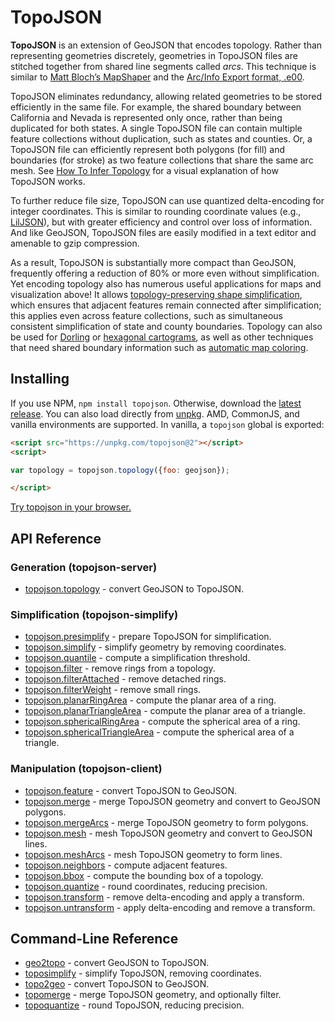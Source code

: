 # TopoJSON

**TopoJSON** is an extension of GeoJSON that encodes topology. Rather than representing geometries discretely, geometries in TopoJSON files are stitched together from shared line segments called *arcs*. This technique is similar to [Matt Bloch’s MapShaper](http://www.cartogis.org/docs/proceedings/2006/bloch_harrower.pdf
) and the [Arc/Info Export format, .e00](http://indiemaps.com/blog/2009/02/e00parser-an-actionscript-3-parser-for-the-arcinfo-export-topological-gis-format/).

TopoJSON eliminates redundancy, allowing related geometries to be stored efficiently in the same file. For example, the shared boundary between California and Nevada is represented only once, rather than being duplicated for both states. A single TopoJSON file can contain multiple feature collections without duplication, such as states and counties. Or, a TopoJSON file can efficiently represent both polygons (for fill) and boundaries (for stroke) as two feature collections that share the same arc mesh. See [How To Infer Topology](https://bost.ocks.org/mike/topology/) for a visual explanation of how TopoJSON works.

To further reduce file size, TopoJSON can use quantized delta-encoding for integer coordinates. This is similar to rounding coordinate values (e.g., [LilJSON](https://github.com/migurski/LilJSON)), but with greater efficiency and control over loss of information. And like GeoJSON, TopoJSON files are easily modified in a text editor and amenable to gzip compression.

As a result, TopoJSON is substantially more compact than GeoJSON, frequently offering a reduction of 80% or more even without simplification. Yet encoding topology also has numerous useful applications for maps and visualization above! It allows [topology-preserving shape simplification](https://github.com/topojson/topojson-simplify), which ensures that adjacent features remain connected after simplification; this applies even across feature collections, such as simultaneous consistent simplification of state and county boundaries. Topology can also be used for [Dorling](http://www.ncgia.ucsb.edu/projects/Cartogram_Central/types.html) or [hexagonal cartograms](http://pitchinteractive.com/latest/tilegrams-more-human-maps/), as well as other techniques that need shared boundary information such as [automatic map coloring](https://bl.ocks.org/4188334).

## Installing

If you use NPM, `npm install topojson`. Otherwise, download the [latest release](https://github.com/topojson/topojson/releases/latest). You can also load directly from [unpkg](https://unpkg.com). AMD, CommonJS, and vanilla environments are supported. In vanilla, a `topojson` global is exported:

```html
<script src="https://unpkg.com/topojson@2"></script>
<script>

var topology = topojson.topology({foo: geojson});

</script>
```

[Try topojson in your browser.](https://tonicdev.com/npm/topojson)

## API Reference

### Generation (topojson-server)

* [topojson.topology](https://github.com/topojson/topojson-server/blob/master/README.md#topology) - convert GeoJSON to TopoJSON.

### Simplification (topojson-simplify)

* [topojson.presimplify](https://github.com/topojson/topojson-simplify/blob/master/README.md#presimplify) - prepare TopoJSON for simplification.
* [topojson.simplify](https://github.com/topojson/topojson-simplify/blob/master/README.md#simplify) - simplify geometry by removing coordinates.
* [topojson.quantile](https://github.com/topojson/topojson-simplify/blob/master/README.md#quantile) - compute a simplification threshold.
* [topojson.filter](https://github.com/topojson/topojson-simplify/blob/master/README.md#filter) - remove rings from a topology.
* [topojson.filterAttached](https://github.com/topojson/topojson-simplify/blob/master/README.md#filterAttached) - remove detached rings.
* [topojson.filterWeight](https://github.com/topojson/topojson-simplify/blob/master/README.md#filterWeight) - remove small rings.
* [topojson.planarRingArea](https://github.com/topojson/topojson-simplify/blob/master/README.md#planarRingArea) - compute the planar area of a ring.
* [topojson.planarTriangleArea](https://github.com/topojson/topojson-simplify/blob/master/README.md#planarTriangleArea) - compute the planar area of a triangle.
* [topojson.sphericalRingArea](https://github.com/topojson/topojson-simplify/blob/master/README.md#sphericalRingArea) - compute the spherical area of a ring.
* [topojson.sphericalTriangleArea](https://github.com/topojson/topojson-simplify/blob/master/README.md#sphericalTriangleArea) - compute the spherical area of a triangle.

### Manipulation (topojson-client)

* [topojson.feature](https://github.com/topojson/topojson-client/blob/master/README.md#feature) - convert TopoJSON to GeoJSON.
* [topojson.merge](https://github.com/topojson/topojson-client/blob/master/README.md#merge) - merge TopoJSON geometry and convert to GeoJSON polygons.
* [topojson.mergeArcs](https://github.com/topojson/topojson-client/blob/master/README.md#mergeArcs) - merge TopoJSON geometry to form polygons.
* [topojson.mesh](https://github.com/topojson/topojson-client/blob/master/README.md#mesh) - mesh TopoJSON geometry and convert to GeoJSON lines.
* [topojson.meshArcs](https://github.com/topojson/topojson-client/blob/master/README.md#meshArcs) - mesh TopoJSON geometry to form lines.
* [topojson.neighbors](https://github.com/topojson/topojson-client/blob/master/README.md#neighbors) - compute adjacent features.
* [topojson.bbox](https://github.com/topojson/topojson-client/blob/master/README.md#bbox) - compute the bounding box of a topology.
* [topojson.quantize](https://github.com/topojson/topojson-client/blob/master/README.md#quantize) - round coordinates, reducing precision.
* [topojson.transform](https://github.com/topojson/topojson-client/blob/master/README.md#transform) - remove delta-encoding and apply a transform.
* [topojson.untransform](https://github.com/topojson/topojson-client/blob/master/README.md#untransform) - apply delta-encoding and remove a transform.

## Command-Line Reference

* [geo2topo](https://github.com/topojson/topojson-server/blob/master/README.md#geo2topo) - convert GeoJSON to TopoJSON.
* [toposimplify](https://github.com/topojson/topojson-simplify/blob/master/README.md#toposimplify) - simplify TopoJSON, removing coordinates.
* [topo2geo](https://github.com/topojson/topojson-client/blob/master/README.md#topo2geo) - convert TopoJSON to GeoJSON.
* [topomerge](https://github.com/topojson/topojson-client/blob/master/README.md#topomerge) - merge TopoJSON geometry, and optionally filter.
* [topoquantize](https://github.com/topojson/topojson-client/blob/master/README.md#topoquantize) - round TopoJSON, reducing precision.
